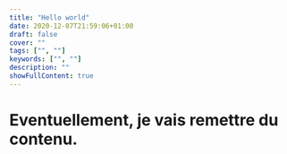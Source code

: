```yaml
---
title: "Hello world"
date: 2020-12-07T21:59:06+01:00
draft: false
cover: ""
tags: ["", ""]
keywords: ["", ""]
description: ""
showFullContent: true
---
```


# Eventuellement, je vais remettre du contenu.